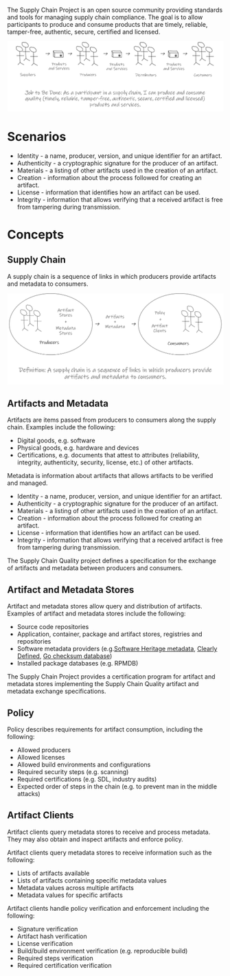 The Supply Chain Project is an open source community providing standards and tools for managing supply chain compliance. The goal is to allow participants to produce and consume products that are timely, reliable, tamper-free, authentic, secure, certified and licensed.

![Supply Chain Project Overview](SupplyChainProjectOverview.png)


# Scenarios
* Identity - a name, producer, version, and unique identifier for an artifact.
* Authenticity - a cryptographic signature for the producer of an artifact.
* Materials - a listing of other artifacts used in the creation of an artifact.
* Creation - information about the process followed for creating an artifact.
* License - information that identifies how an artifact can be used.
* Integrity - information that allows verifying that a received artifact is free from tampering during transmission.

# Concepts

## Supply Chain

A supply chain is a sequence of links in which producers provide artifacts and metadata to consumers.

![Supply Chain Project Concepts](SupplyChainProjectConcepts.png)

## Artifacts and Metadata
Artifacts are items passed from producers to consumers along the supply chain. Examples include the following:

* Digital goods, e.g. software
* Physical goods, e.g. hardware and devices
* Certifications, e.g. documents that attest to attributes (reliability, integrity, authenticity, security, license, etc.) of other artifacts.

Metadata is information about artifacts that allows artifacts to be verified and managed.

* Identity - a name, producer, version, and unique identifier for an artifact.
* Authenticity - a cryptographic signature for the producer of an artifact.
* Materials - a listing of other artifacts used in the creation of an artifact.
* Creation - information about the process followed for creating an artifact.
* License - information that identifies how an artifact can be used.
* Integrity - information that allows verifying that a received artifact is free from tampering during transmission.

The Supply Chain Quality project defines a specification for the exchange of artifacts and metadata between producers and consumers.

## Artifact and Metadata Stores

Artifact and metadata stores allow query and distribution of artifacts. Examples of artifact and metadata stores include the following:

*   Source code repositories
*   Application, container, package and artifact stores, registries and repositories
*   Software metadata providers (e.g.[Software Heritage metadata](https://www.softwareheritage.org/2019/05/28/mining-software-metadata-for-80-m-projects-and-even-more/), [Clearly Defined](https://clearlydefined.io/), [Go checksum database](https://go.googlesource.com/proposal/+/master/design/25530-sumdb.md))
*   Installed package databases (e.g. RPMDB)

The Supply Chain Project provides a certification program for artifact and metadata stores implementing the Supply Chain Quality artifact and metadata exchange specifications.

## Policy

Policy describes requirements for artifact consumption, including the following:

*   Allowed producers
*   Allowed licenses
*   Allowed build environments and configurations
*   Required security steps (e.g. scanning)
*   Required certifications (e.g. SDL, industry audits)
*   Expected order of steps in the chain (e.g. to prevent man in the middle attacks)


## Artifact Clients

Artifact clients query metadata stores to receive and process metadata. They may also obtain and inspect artifacts and enforce policy.

Artifact clients query metadata stores to receive information such as the following:

*   Lists of artifacts available
*   Lists of artifacts containing specific metadata values
*   Metadata values across multiple artifacts
*   Metadata values for specific artifacts

 Artifact clients handle policy verification and enforcement including the following:

*   Signature verification
*   Artifact hash verification
*   License verification
*   Build/build environment verification (e.g. reproducible build)
*   Required steps verification
*   Required certification verification
